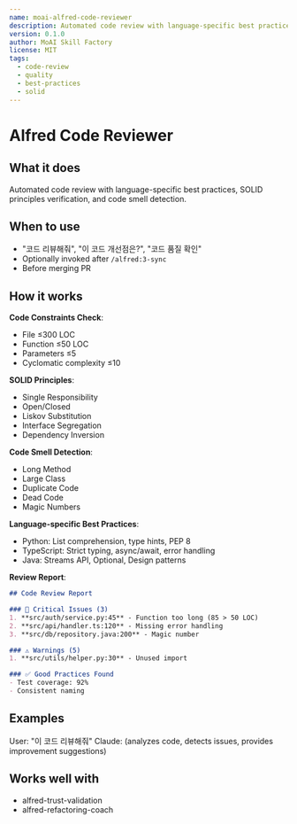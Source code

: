 ```yaml
---
name: moai-alfred-code-reviewer
description: Automated code review with language-specific best practices, SOLID principles, and actionable improvement suggestions
version: 0.1.0
author: MoAI Skill Factory
license: MIT
tags:
  - code-review
  - quality
  - best-practices
  - solid
---
```


# Alfred Code Reviewer

## What it does

Automated code review with language-specific best practices, SOLID principles verification, and code smell detection.

## When to use

- "코드 리뷰해줘", "이 코드 개선점은?", "코드 품질 확인"
- Optionally invoked after `/alfred:3-sync`
- Before merging PR

## How it works

**Code Constraints Check**:
- File ≤300 LOC
- Function ≤50 LOC
- Parameters ≤5
- Cyclomatic complexity ≤10

**SOLID Principles**:
- Single Responsibility
- Open/Closed
- Liskov Substitution
- Interface Segregation
- Dependency Inversion

**Code Smell Detection**:
- Long Method
- Large Class
- Duplicate Code
- Dead Code
- Magic Numbers

**Language-specific Best Practices**:
- Python: List comprehension, type hints, PEP 8
- TypeScript: Strict typing, async/await, error handling
- Java: Streams API, Optional, Design patterns

**Review Report**:
```markdown
## Code Review Report

### 🔴 Critical Issues (3)
1. **src/auth/service.py:45** - Function too long (85 > 50 LOC)
2. **src/api/handler.ts:120** - Missing error handling
3. **src/db/repository.java:200** - Magic number

### ⚠️ Warnings (5)
1. **src/utils/helper.py:30** - Unused import

### ✅ Good Practices Found
- Test coverage: 92%
- Consistent naming
```

## Examples

User: "이 코드 리뷰해줘"
Claude: (analyzes code, detects issues, provides improvement suggestions)

## Works well with

- alfred-trust-validation
- alfred-refactoring-coach

